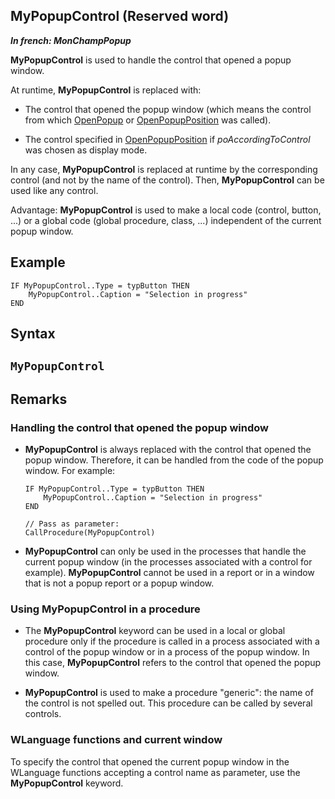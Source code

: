 
## MyPopupControl (Reserved word)

***In french: MonChampPopup***
				



<a name="XUse"></a>
<a name="Use"></a>
<a name="description"></a>
**MyPopupControl** is used to handle the control that opened a popup window.

At runtime, **MyPopupControl** is replaced with:

- The control that opened the popup window (which means the control from which [OpenPopup](../WDLang1/3038046.md) or [OpenPopupPosition](../WDLang1/3038047.md) was called).

- The control specified in [OpenPopupPosition](../WDLang1/3038047.md) if *poAccordingToControl* was chosen as display mode.




In any case, **MyPopupControl** is replaced at runtime by the corresponding control (and not by the name of the control). Then, **MyPopupControl** can be used like any control.

Advantage: **MyPopupControl** is used to make a local code (control, button, ...) or a global code (global procedure, class, ...) independent of the current popup window.
<a name="Example1"></a>
<a name="sample_code"></a>

## Example


```wl
IF MyPopupControl..Type = typButton THEN
	MyPopupControl..Caption = "Selection in progress"
END
```

<a name="XSYNTAX"></a>
<a name="SYNTAX1"></a>

## Syntax

`MyPopupControl`
---



<a name="NOTE0"></a>
<a name="NOTE0_1"></a>

## Remarks




### Handling the control that opened the popup window
<a name="handling_the_control_that_opened_the_popup_window_ELTPARAGRAPHE000047"></a>

- **MyPopupControl** is always replaced with the control that opened the popup window. Therefore, it can be handled from the code of the popup window. For example:
	
	```wl
	IF MyPopupControl..Type = typButton THEN 
		MyPopupControl..Caption = "Selection in progress"
	END
	
	// Pass as parameter:
	CallProcedure(MyPopupControl)
	```


- **MyPopupControl** can only be used in the processes that handle the current popup window (in the processes associated with a control for example). **MyPopupControl** cannot be used in a report or in a window that is not a popup report or a popup window.



<a name="NOTE0_2"></a>




### Using MyPopupControl in a procedure
<a name="using_mypopupcontrol_procedure_ELTPARAGRAPHE000058"></a>

- The **MyPopupControl** keyword can be used in a local or global procedure only if the procedure is called in a process associated with a control of the popup window or in a process of the popup window. In this case, **MyPopupControl** refers to the control that opened the popup window.

- **MyPopupControl** is used to make a procedure "generic": the name of the control is not spelled out. This procedure can be called by several controls.



<a name="NOTE0_3"></a>




### WLanguage functions and current window
<a name="wlanguage_functions_and_current_window_ELTPARAGRAPHE000067"></a>

To specify the control that opened the current popup window in the WLanguage functions accepting a control name as parameter, use the **MyPopupControl** keyword.


